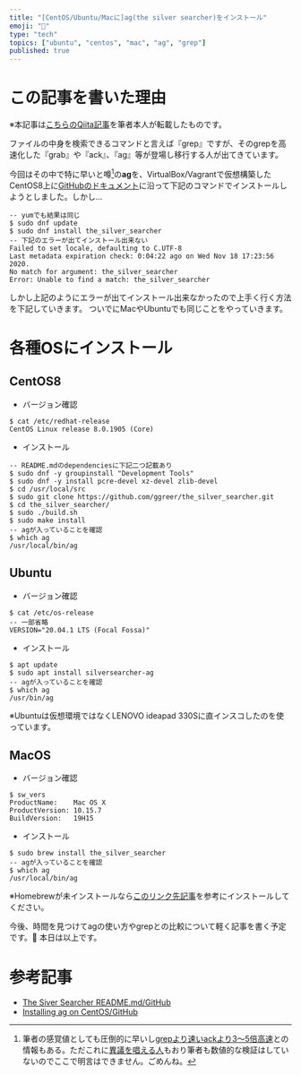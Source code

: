 ```yaml
---
title: "[CentOS/Ubuntu/Macに]ag(the silver searcher)をインストール"
emoji: "🏹"
type: "tech"
topics: ["ubuntu", "centos", "mac", "ag", "grep"]
published: true
---
```



# この記事を書いた理由

※本記事は[こちらのQiita記事](https://qiita.com/digitalhimiko/items/dc5f797e4d05c97ab8cd)を筆者本人が転載したものです。

ファイルの中身を検索できるコマンドと言えば『grep』ですが、そのgrepを高速化した『grab』や『ack』、『ag』等が登場し移行する人が出てきています。

今回はその中で特に早いと噂[^1]の**ag**を、VirtualBox/Vagrantで仮想構築したCentOS8上に[GitHubのドキュメント](https://github.com/ggreer/the_silver_searcher)に沿って下記のコマンドでインストールしようとしました。しかし...

```
-- yumでも結果は同じ
$ sudo dnf update
$ sudo dnf install the_silver_searcher
-- 下記のエラーが出てインストール出来ない
Failed to set locale, defaulting to C.UTF-8
Last metadata expiration check: 0:04:22 ago on Wed Nov 18 17:23:56 2020.
No match for argument: the_silver_searcher
Error: Unable to find a match: the_silver_searcher
```

しかし上記のようにエラーが出てインストール出来なかったので上手く行く方法を下記していきます。
ついでにMacやUbuntuでも同じことをやっていきます。

# 各種OSにインストール
## CentOS8
- バージョン確認

```
$ cat /etc/redhat-release
CentOS Linux release 8.0.1905 (Core)
```

- インストール

```
-- README.mdのdependenciesに下記二つ記載あり
$ sudo dnf -y groupinstall "Development Tools"
$ sudo dnf -y install pcre-devel xz-devel zlib-devel
$ cd /usr/local/src
$ sudo git clone https://github.com/ggreer/the_silver_searcher.git
$ cd the_silver_searcher/
$ sudo ./build.sh
$ sudo make install
-- agが入っていることを確認
$ which ag
/usr/local/bin/ag
```

## Ubuntu
- バージョン確認

```
$ cat /etc/os-release
-- 一部省略
VERSION="20.04.1 LTS (Focal Fossa)"
```

- インストール

```
$ apt update
$ sudo apt install silversearcher-ag
-- agが入っていることを確認
$ which ag
/usr/bin/ag
```

※Ubuntuは仮想環境ではなくLENOVO ideapad 330Sに直インスコしたのを使っています。


## MacOS
- バージョン確認

```
$ sw_vers
ProductName:    Mac OS X
ProductVersion: 10.15.7
BuildVersion:   19H15
```

- インストール

```
$ sudo brew install the_silver_searcher
-- agが入っていることを確認 
$ which ag
/usr/local/bin/ag
```

※Homebrewが未インストールなら[このリンク先記事](https://qiita.com/digitalhimiko/items/438fb17706873b476040#%E3%81%BE%E3%81%9A%E3%81%AFhomebrew%E3%82%92%E5%B0%8E%E5%85%A5%E3%81%97%E3%82%88%E3%81%86)を参考にインストールしてください。

今後、時間を見つけてagの使い方やgrepとの比較について軽く記事を書く予定です。:rocket:
本日は以上です。

# 参考記事

- [The Siver Searcher README.md/GitHub](https://github.com/ggreer/the_silver_searcher)
- [Installing ag on CentOS/GitHub](https://gist.github.com/rkaneko/988c3964a3177eb69b75)

[^1]: 筆者の感覚値としても圧倒的に早いし[grepより速いackより3〜5倍高速](https://www.softantenna.com/wp/software/the-silver-searcher/)との情報もある。ただこれに[異議を唱える人](https://entree.hatenadiary.org/entry/20150105/1420467355)もおり筆者も数値的な検証はしていないのでここで明言はできません。ごめんね。

